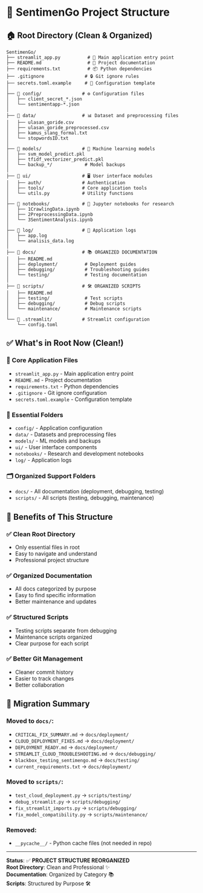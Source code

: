 # 📁 SentimenGo Project Structure

## 🏠 Root Directory (Clean & Organized)

```
SentimenGo/
├── streamlit_app.py          # 🚀 Main application entry point
├── README.md                 # 📖 Project documentation
├── requirements.txt          # 📦 Python dependencies
├── .gitignore               # 🔒 Git ignore rules
├── secrets.toml.example     # 🔑 Configuration template
│
├── 📁 config/               # ⚙️ Configuration files
│   ├── client_secret_*.json
│   └── sentimentapp-*.json
│
├── 📁 data/                 # 📊 Dataset and preprocessing files
│   ├── ulasan_goride.csv
│   ├── ulasan_goride_preprocessed.csv
│   ├── kamus_slang_formal.txt
│   └── stopwordsID.txt
│
├── 📁 models/               # 🤖 Machine learning models
│   ├── svm_model_predict.pkl
│   ├── tfidf_vectorizer_predict.pkl
│   └── backup_*/            # Model backups
│
├── 📁 ui/                   # 🖥️ User interface modules
│   ├── auth/               # Authentication
│   ├── tools/              # Core application tools
│   └── utils.py            # Utility functions
│
├── 📁 notebooks/            # 📓 Jupyter notebooks for research
│   ├── 1CrawlingData.ipynb
│   ├── 2PreprocessingData.ipynb
│   └── 3SentimentAnalysis.ipynb
│
├── 📁 log/                  # 📝 Application logs
│   ├── app.log
│   └── analisis_data.log
│
├── 📁 docs/                 # 📚 ORGANIZED DOCUMENTATION
│   ├── README.md
│   ├── deployment/          # Deployment guides
│   ├── debugging/           # Troubleshooting guides  
│   └── testing/             # Testing documentation
│
├── 📁 scripts/              # 🛠️ ORGANIZED SCRIPTS
│   ├── README.md
│   ├── testing/             # Test scripts
│   ├── debugging/           # Debug scripts
│   └── maintenance/         # Maintenance scripts
│
└── 📁 .streamlit/           # Streamlit configuration
    └── config.toml
```

## ✅ What's in Root Now (Clean!)

### 🎯 Core Application Files
- `streamlit_app.py` - Main application entry point
- `README.md` - Project documentation  
- `requirements.txt` - Python dependencies
- `.gitignore` - Git ignore configuration
- `secrets.toml.example` - Configuration template

### 📁 Essential Folders
- `config/` - Application configuration
- `data/` - Datasets and preprocessing files
- `models/` - ML models and backups
- `ui/` - User interface components
- `notebooks/` - Research and development notebooks
- `log/` - Application logs

### 🗂️ Organized Support Folders
- `docs/` - All documentation (deployment, debugging, testing)
- `scripts/` - All scripts (testing, debugging, maintenance)

## 🚀 Benefits of This Structure

### ✅ Clean Root Directory
- Only essential files in root
- Easy to navigate and understand
- Professional project structure

### ✅ Organized Documentation
- All docs categorized by purpose
- Easy to find specific information
- Better maintenance and updates

### ✅ Structured Scripts
- Testing scripts separate from debugging
- Maintenance scripts organized
- Clear purpose for each script

### ✅ Better Git Management
- Cleaner commit history
- Easier to track changes
- Better collaboration

## 🔄 Migration Summary

### Moved to `docs/`:
- `CRITICAL_FIX_SUMMARY.md` → `docs/deployment/`
- `CLOUD_DEPLOYMENT_FIXES.md` → `docs/deployment/`
- `DEPLOYMENT_READY.md` → `docs/deployment/`
- `STREAMLIT_CLOUD_TROUBLESHOOTING.md` → `docs/debugging/`
- `blackbox_testing_sentimengo.md` → `docs/testing/`
- `current_requirements.txt` → `docs/deployment/`

### Moved to `scripts/`:
- `test_cloud_deployment.py` → `scripts/testing/`
- `debug_streamlit.py` → `scripts/debugging/`
- `fix_streamlit_imports.py` → `scripts/debugging/`
- `fix_model_compatibility.py` → `scripts/maintenance/`

### Removed:
- `__pycache__/` - Python cache files (not needed in repo)

---
**Status**: ✅ **PROJECT STRUCTURE REORGANIZED**  
**Root Directory**: Clean and Professional ✨  
**Documentation**: Organized by Category 📚  
**Scripts**: Structured by Purpose 🛠️
